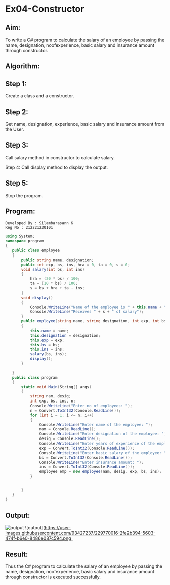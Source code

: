 # Ex04-Constructor
## Aim:
 To write a C# program to calculate the salary of an employee by passing the name, designation, noofexperience, basic salary and insurance amount through constructor.
 
## Algorithm:
## Step 1:
Create a class and a constructor.

## Step 2:
Get name, designation, experience, basic salary and insurance amount from the User.

## Step 3:
Call salary method in constructor to calculate salary.

Step 4:
Call display method to display the output.

## Step 5:
Stop the program.

## Program:
```
Developed By : Silambarasann K
Reg No : 212221230101
```
```c#
using System;
namespace program
{
   public class employee
   {
       public string name, designation;
       public int exp, bs, ins, hra = 0, ta = 0, s = 0;
       void salary(int bs, int ins)
       {
           hra = (20 * bs) / 100;
           ta = (10 * bs) / 100;
           s = bs + hra + ta - ins;
       }
       void display()
       {
           Console.WriteLine("Name of the employee is " + this.name + " having " + this.exp + " of experience, working as " + this.designation);
           Console.WriteLine("Receives " + s + " of salary");
       }
       public employee(string name, string designation, int exp, int bs, int ins)
       {
           this.name = name;
           this.designation = designation;
           this.exp = exp;
           this.bs = bs;
           this.ins = ins;
           salary(bs, ins);
           display();
       }

   }
   public class program
   {
       static void Main(String[] args)
       {
           string nam, desig;
           int exp, bs, ins, n;
           Console.WriteLine("Enter no of employees: ");
           n = Convert.ToInt32(Console.ReadLine());
           for (int i = 1; i <= n; i++)
           {
               Console.WriteLine("Enter name of the employee: ");
               nam = Console.ReadLine();
               Console.WriteLine("Enter designation of the employee: ");
               desig = Console.ReadLine();
               Console.WriteLine("Enter years of experience of the employee: ");
               exp = Convert.ToInt32(Console.ReadLine());
               Console.WriteLine("Enter basic salary of the employee: ");
               bs = Convert.ToInt32(Console.ReadLine());
               Console.WriteLine("Enter insurance amount: ");
               ins = Convert.ToInt32(Console.ReadLine());
               employee emp = new employee(nam, desig, exp, bs, ins);
           }


       }
   }
}
```
## Output:
![output](https://user-images.githubusercontent.com/93427237/229769928-6ad489d2-e463-4573-aa80-2cb8dd7e43d7.png)
![output](https://user-images.githubusercontent.com/93427237/229770016-2fe2b394-5603-474f-b6e0-8486e087c594.png_
## Result:
Thus the C# program to calculate the salary of an employee by passing the name, designation, noofexperience, basic salary and insurance amount through constructor is executed successfully.
